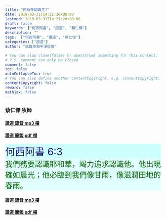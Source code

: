 ```yaml
---
title: "你有多認識主?"
date: 2019-03-31T14:21:20+08:00
lastmod: 2019-03-31T14:21:20+08:00
draft: false
keywords: ["何西阿書", "證道", "蔡仁傑"]
description: ""
tags:  ["何西阿書", "證道", "蔡仁傑"]
categories: ["證道"]
author: "高雄市和平浸信會"

# You can also close(false) or open(true) something for this content.
# P.S. comment can only be closed
comment: false
toc: false
autoCollapseToc: true
# You can also define another contentCopyright. e.g. contentCopyright: "This is another copyright."
contentCopyright: false
reward: false
mathjax: false
---
```


### 蔡仁傑 牧師

#### [證道 錄音 mp3 檔](/mp3-s/s20190331.mp3 "你有多認識主？")

#### [證道 簡報 pdf 檔](/pdf-s/s20190331.pdf "你有多認識主？")

<div style="background-color:#CCFFFF"><font size="6", color="#191970">
何西阿書 6:3
</font>
</div>

<div style="background-color:#E0FFFF"><font size="5", color="#006400">
我們務要認識耶和華，竭力追求認識他。他出現確如晨光；他必臨到我們像甘雨，像滋潤田地的春雨。
</font>
</div>

#### [證道 錄音 mp3 檔](/mp3-s/s20190331.mp3 "你有多認識主？")

#### [證道 簡報 pdf 檔](/pdf-s/s20190331.pdf "你有多認識主？")